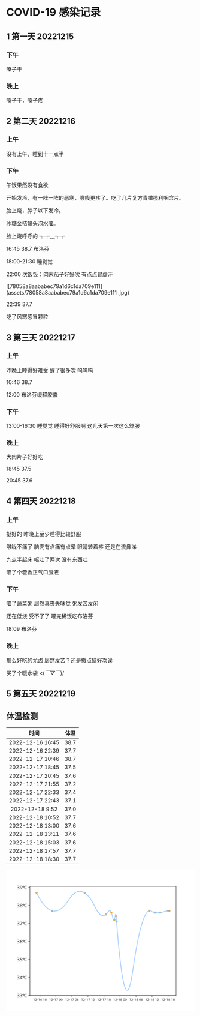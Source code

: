# COVID-19 感染记录

## 1 第一天 20221215

### 下午

嗓子干

### 晚上

嗓子干，嗓子疼

## 2 第二天 20221216

### 上午

没有上午，睡到十一点半

### 下午

午饭果然没有食欲

开始发冷，有一阵一阵的恶寒，喉咙更疼了。吃了几片复方青橄榄利咽含片。

脸上烧，脖子以下发冷。

冰糖金桔罐头泡水嚯。

脸上烧呼呼的 ┭┮﹏┭┮

16:45 38.7 布洛芬

18:00-21:30 睡觉觉

22:00 次饭饭：肉末茄子好好次  有点点冒虚汗

![78058a8aababec79a1d6c1da709e111](assets/78058a8aababec79a1d6c1da709e111 .jpg)

22:39 37.7

吃了风寒感冒颗粒

## 3 第三天 20221217

### 上午

昨晚上睡得好难受 醒了很多次 呜呜呜

10:46 38.7

12:00 布洛芬缓释胶囊

### 下午

13:00-16:30 睡觉觉 睡得好舒服啊 这几天第一次这么舒服

### 晚上

大肉片子好好吃

18:45 37.5

20:45 37.6

## 4 第四天 20221218

### 上午

挺好的 昨晚上至少睡得比较舒服

喉咙不痛了 脑壳有点痛有点晕 眼睛转着疼 还是在流鼻涕

九点半起床 呕吐了两次 没有东西吐

嚯了个藿香正气口服液

### 下午

嚯了蔬菜粥 居然真丧失味觉 粥发苦发闲

还在低烧 受不了了 嚯完稀饭吃布洛芬

18:09 布洛芬

### 晚上

那么好吃的尤卤 居然发苦？还是撒点醋好次诶

买了个暖水袋 <(*￣▽￣*)/

## 5 第五天 20221219





## 体温检测

|       时间       | 体温 |
| :--------------: | :--: |
| 2022-12-16 16:45 | 38.7 |
| 2022-12-16 22:39 | 37.7 |
| 2022-12-17 10:46 | 38.7 |
| 2022-12-17 18:45 | 37.5 |
| 2022-12-17 20:45 | 37.6 |
| 2022-12-17 21:55 | 37.2 |
| 2022-12-17 22:33 | 37.4 |
| 2022-12-17 22:43 | 37.1 |
| 2022-12-18 9:52  | 37.0 |
| 2022-12-18 10:52 | 37.7 |
| 2022-12-18 13:00 | 37.6 |
| 2022-12-18 13:11 | 37.6 |
| 2022-12-18 15:03 | 37.6 |
| 2022-12-18 17:57 | 37.7 |
| 2022-12-18 18:30 | 37.7 |

![pic](./pic.svg)

